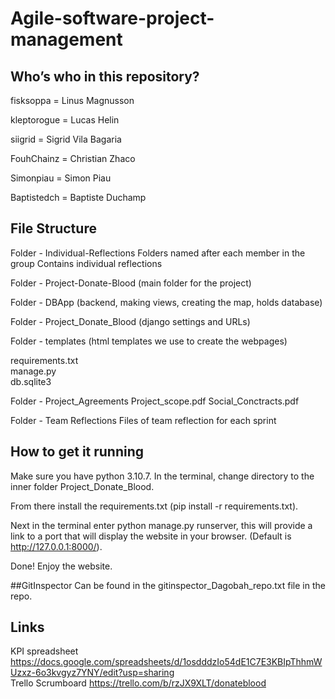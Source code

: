 # Agile-software-project-management

## Who’s who in this repository?
fisksoppa 	= Linus Magnusson

kleptorogue 	= Lucas Helin

siigrid 	= Sigrid Vila Bagaria

FouhChainz 	= Christian Zhaco

Simonpiau 	= Simon Piau

Baptistedch 	= Baptiste Duchamp


## File Structure
Folder - Individual-Reflections
	Folders named after each member in the group
		Contains individual reflections

Folder - Project-Donate-Blood (main folder for the project)

Folder - DBApp (backend, making views, creating the map, holds database)

Folder - Project_Donate_Blood (django settings and URLs)

Folder - templates (html templates we use to create the webpages)

requirements.txt		
manage.py		
db.sqlite3	

Folder - Project_Agreements
	Project_scope.pdf
	Social_Conctracts.pdf

Folder - Team Reflections
	Files of team reflection for each sprint


## How to get it running
Make sure you have python 3.10.7. In the terminal, change directory to the inner folder Project_Donate_Blood. 

From there install the requirements.txt (pip install -r requirements.txt). 

Next in the terminal enter python manage.py runserver, this will provide a link to a port that will display the website in your browser. (Default is http://127.0.0.1:8000/).

Done! Enjoy the website.

##GitInspector
Can be found in the gitinspector_Dagobah_repo.txt file in the repo.

## Links
KPI spreadsheet
https://docs.google.com/spreadsheets/d/1osdddzIo54dE1C7E3KBIpThhmWUzxz-6o3kvgyz7YNY/edit?usp=sharing                  
Trello Scrumboard
https://trello.com/b/rzJX9XLT/donateblood 

